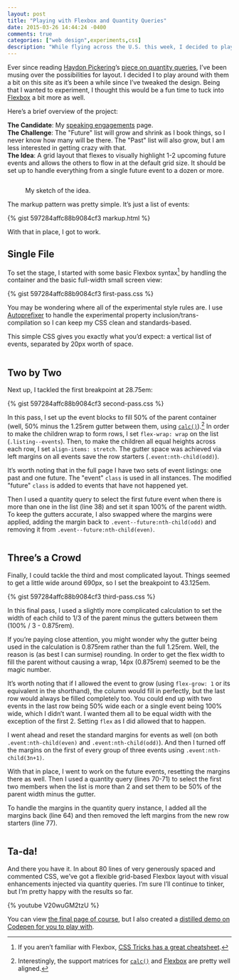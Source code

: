 ```yaml
---
layout: post
title: "Playing with Flexbox and Quantity Queries"
date: 2015-03-26 14:44:24 -0400
comments: true
categories: ["web design",experiments,css]
description: "While flying across the U.S. this week, I decided to play around with Flexbox and quantity queries in hopes of coming up with something interesting."
---
```


Ever since reading [Haydon Pickering](http://twitter.com/heydonworks)’s [piece on quantity queries](http://alistapart.com/article/quantity-queries-for-css), I’ve been musing over the possibilities for layout. I decided I to play around with them a bit on this site as it’s been a while since I’ve tweaked the design. Being that I wanted to experiment, I thought this would be a fun time to tuck into [Flexbox](http://www.w3.org/TR/css-flexbox-1/) a bit more as well.

<!-- more -->

Here’s a brief overview of the project:

**The Candidate**: My [speaking engagements](/speaking-engagements/) page.<br>
**The Challenge**: The "Future" list will grow and shrink as I book things, so I never know how many will be there. The "Past" list will also grow, but I am less interested in getting crazy with that.<br>
**The Idea**: A grid layout that flexes to visually highlight 1-2 upcoming future events and allows the others to flow in at the default grid size. It should be set up to handle everything from a single future event to a dozen or more.

<figure id="2015-03-26-1" class="media-container">
	<img src="/i/posts/2015-03-26/the-idea-sm.jpg"
	 	 srcset="/i/posts/2015-03-26/the-idea-lg.jpg 1024w, /i/posts/2015-03-26/the-idea-md.jpg 600w, /i/posts/2015-03-26/the-idea-sm.jpg 320w"
		 alt="">
	<figcaption>
		<p>My sketch of the idea.</p>
	</figcaption>
</figure>

The markup pattern was pretty simple. It’s just a list of events:

{% gist 597284affc88b9084cf3 markup.html %} 

With that in place, I got to work.

## Single File

To set the stage, I started with some basic Flexbox syntax[^1] by handling the container and the basic full-width small screen view:

{% gist 597284affc88b9084cf3 first-pass.css %} 

You may be wondering where all of the experimental style rules are. I use [Autoprefixer](https://github.com/postcss/autoprefixer) to handle the experimental property inclusion/trans-compilation so I can keep my CSS clean and standards-based.

This simple CSS gives you exactly what you’d expect: a vertical list of events, separated by 20px worth of space.

<figure id="2015-03-26-2" class="media-container">
	<img src="/i/posts/2015-03-26/first-pass.jpg"
	 	 srcset="/i/posts/2015-03-26/first-pass-lg.jpg 1024w, /i/posts/2015-03-26/first-pass-md.jpg 600w, /i/posts/2015-03-26/first-pass-sm.jpg 320w"
		 alt="">
</figure>

## Two by Two

Next up, I tackled the first breakpoint at 28.75em:

{% gist 597284affc88b9084cf3 second-pass.css %}

In this pass, I set up the event blocks to fill 50% of the parent container (well, 50% minus the 1.25rem gutter between them, using [`calc()`](http://www.w3.org/TR/css3-values/#calc)).[^2] In order to make the children wrap to form rows, I set `flex-wrap: wrap` on the list (`.listing--events`). Then, to make the children all equal heights across each row, I set `align-items: stretch`. The gutter space was achieved via left margins on all events save the row starters (`.event:nth-child(odd)`).

It’s worth noting that in the full page I have two sets of event listings: one past and one future. The "event" `class` is used in all instances. The modified "future" `class` is added to events that have not happened yet.

Then I used a quantity query to select the first future event when there is more than one in the list (line 38) and set it span 100% of the parent width. To keep the gutters accurate, I also swapped where the margins were applied, adding the margin back to `.event--future:nth-child(odd)` and removing it from `.event--future:nth-child(even)`.

<figure id="2015-03-26-3" class="media-container">
	<img src="/i/posts/2015-03-26/second-pass-sm.jpg"
	 	 srcset="/i/posts/2015-03-26/second-pass-lg.jpg 1024w, /i/posts/2015-03-26/second-pass-md.jpg 600w, /i/posts/2015-03-26/second-pass-sm.jpg 320w"
		 alt="">
</figure>

## Three’s a Crowd

Finally, I could tackle the third and most complicated layout. Things seemed to get a little wide around 690px, so I set the breakpoint to 43.125em.

{% gist 597284affc88b9084cf3 third-pass.css %}

In this final pass, I used a slightly more complicated calculation to set the width of each child to 1/3 of the parent minus the gutters between them (100% / 3 - 0.875rem). 

If you’re paying close attention, you might wonder why the gutter being used in the calculation is 0.875rem rather than the full 1.25rem. Well, the reason is (as best I can surmise) rounding. In order to get the flex width to fill the parent without causing a wrap, 14px (0.875rem) seemed to be the magic number.

It’s worth noting that if I allowed the event to grow (using `flex-grow: 1` or its equivalent in the shorthand), the column would fill in perfectly, but the last row would always be filled completely too. You could end up with two events in the last row being 50% wide each or a single event being 100% wide, which I didn’t want. I wanted them all to be equal width with the exception of the first 2. Setting `flex` as I did allowed that to happen.

I went ahead and reset the standard margins for events as well (on both `.event:nth-child(even)` and `.event:nth-child(odd)`). And then I turned off the margins on the first of every group of three events using `.event:nth-child(3n+1)`.

With that in place, I went to work on the future events, resetting the margins there as well. Then I used a quantity query (lines 70-71) to select the first two members when the list is more than 2 and set them to be 50% of the parent width minus the gutter.

To handle the margins in the quantity query instance, I added all the margins back (line 64) and then removed the left margins from the new row starters (line 77).

<figure id="2015-03-26-4" class="media-container">
	<img src="/i/posts/2015-03-26/third-pass-sm.jpg"
	 	 srcset="/i/posts/2015-03-26/third-pass-lg.jpg 1024w, /i/posts/2015-03-26/third-pass-md.jpg 600w, /i/posts/2015-03-26/third-pass-sm.jpg 320w"
		 alt="">
</figure>

## Ta-da!

And there you have it. In about 80 lines of very generously spaced and commented CSS, we’ve got a flexible grid-based Flexbox layout with visual enhancements injected via quantity queries. I’m sure I’ll continue to tinker, but I’m pretty happy with the results so far.

{% youtube V20wuGM2tzU %}

You can view [the final page of course](/speaking-engagements/), but I also created a [distilled demo on Codepen for you to play with](http://codepen.io/aarongustafson/pen/VYRZBP). 

[^1]: If you aren’t familiar with Flexbox, [CSS Tricks has a great cheatsheet](https://css-tricks.com/snippets/css/a-guide-to-flexbox/).
[^2]: Interestingly, the support matrices for [`calc()`](http://caniuse.com/#feat=calc) and [Flexbox](http://caniuse.com/#feat=flexbox) are pretty well aligned.